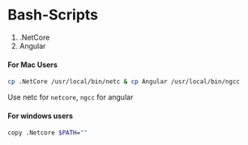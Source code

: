 # Bash-Scripts
1. .NetCore
2. Angular

#### For Mac Users
```sh
cp .NetCore /usr/local/bin/netc & cp Angular /usr/local/bin/ngcc
```
Use netc for ```netcore```, ```ngcc``` for angular
#### For windows users
```sh
copy .Netcore $PATH=""
```
